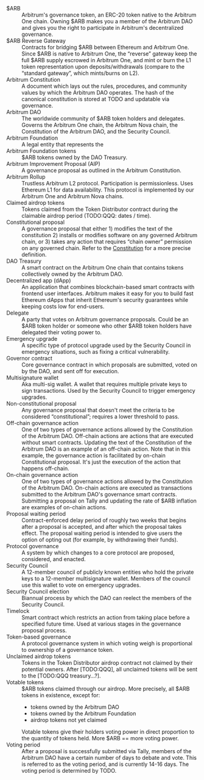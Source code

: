 <dl class="definition-list hidden-definition-list">
  <dt>$ARB</dt>
  <dd data-quicklook-key="arb">Arbitrum's governance token, an ERC-20 token native to the Arbitrum One chain. Owning $ARB makes you a member of the Arbitrum DAO and gives you the right to participate in Arbitrum's decentralized governance.</dd>
  <dt>$ARB Reverse Gateway</dt>
  <dd data-quicklook-key="arb-reverse-gateway">Contracts for bridging $ARB between Ethereum and Arbitrum One. Since $ARB is native to Arbitrum One, the “reverse” gateway keep the full $ARB supply escrowed in Arbitrum One, and mint or burn the L1 token representation upon deposits/withdrawals (compare to the “standard gateway”, which mints/burns on L2). </dd>
  <dt>Arbitrum Constitution</dt>
  <dd data-quicklook-key="arbitrum-constitution">A document which lays out the rules, procedures, and community values by which the Arbitrum DAO operates. The hash of the canonical constitution is stored at TODO and updatable via governance. </dd>
  <dt>Arbitrum DAO</dt>
  <dd data-quicklook-key="arbitrum-dao">The worldwide community of $ARB token holders and delegates. Governs the Arbitrum One chain, the Arbitrum Nova chain, the Constitution of the Arbitrum DAO, and the Security Council.</dd>
  <dt>Arbitrum Foundation</dt>
  <dd data-quicklook-key="arbitrum-foundation">A legal entity that represents the </dd>
  <dt>Arbitrum Foundation tokens</dt>
  <dd data-quicklook-key="arbitrum-foundation-tokens">$ARB tokens owned by the DAO Treasury.</dd>
  <dt>Arbitrum Improvement Proposal (AIP)</dt>
  <dd data-quicklook-key="arbitrum-improvement-proposal-aip">A governance proposal as outlined in the Arbitrum Constitution.</dd>
  <dt>Arbitrum Rollup</dt>
  <dd data-quicklook-key="arbitrum-rollup">Trustless Arbitrum L2 protocol. Participation is permissionless. Uses Ethereum L1 for data availability. This protocol is implemented by our Arbitrum One and Arbitrum Nova chains.</dd>
  <dt>Claimed airdrop tokens</dt>
  <dd data-quicklook-key="claimed-airdrop-tokens">Tokens claimed from the Token Distributor contract during the claimable airdrop period (TODO:QQQ: dates / time). </dd>
  <dt>Constitutional proposal</dt>
  <dd data-quicklook-key="constitutional-proposal">A governance proposal that either 1) modifies the text of the constitution
2) installs or modifies software on any governed Arbitrum chain, or 
3) takes any action that requires “chain owner” permission on any governed chain. Refer to the <a href='#todo'>Constitution</a> for a more precise definition.</dd>
  <dt>DAO Treasury</dt>
  <dd data-quicklook-key="dao-treasury">A smart contract on the Arbitrum One chain that contains tokens collectively owned by the Arbitrum DAO.</dd>
  <dt>Decentralized app (dApp)</dt>
  <dd data-quicklook-key="decentralized-app-dapp">An application that combines blockchain-based smart contracts with frontend user interfaces. Arbitrum makes it easy for you to build fast Ethereum dApps that inherit Ethereum's security guarantees while keeping costs low for end-users.</dd>
  <dt>Delegate</dt>
  <dd data-quicklook-key="delegate">A party that votes on Arbitrum governance proposals. Could be an $ARB token holder or someone who other $ARB token holders have delegated their voting power to.</dd>
  <dt>Emergency upgrade</dt>
  <dd data-quicklook-key="emergency-upgrade">A specific type of protocol upgrade used by the Security Council in emergency situations, such as fixing a critical vulnerability.</dd>
  <dt>Governor contract</dt>
  <dd data-quicklook-key="governor-contract">Core governance contract in which proposals are submitted, voted on by the DAO, and sent off for execution.</dd>
  <dt>Multisignature wallet</dt>
  <dd data-quicklook-key="multisignature-wallet">Aka multi-sig wallet. A wallet that requires multiple private keys to sign transactions. Used by the Security Council to trigger emergency upgrades.</dd>
  <dt>Non-constitutional proposal</dt>
  <dd data-quicklook-key="nonconstitutional-proposal">Any governance proposal that doesn't meet the criteria to be considered “constitutional”; requires a lower threshold to pass. </dd>
  <dt>Off-chain governance action</dt>
  <dd data-quicklook-key="offchain-governance-action">One of two types of governance actions allowed by the Constitution of the Arbitrum DAO. Off-chain actions are actions that are executed without smart contracts. Updating the text of the Constitution of the Arbitrum DAO is an example of an off-chain action. Note that in this example, the governance action is facilitated by on-chain Constitutional proposal. It's just the execution of the action that happens off-chain.</dd>
  <dt>On-chain governance action</dt>
  <dd data-quicklook-key="onchain-governance-action">One of two types of governance actions allowed by the Constitution of the Arbitrum DAO. On-chain actions are executed as transactions submitted to the Arbitrum DAO's governance smart contracts. Submitting a proposal on Tally and updating the rate of $ARB inflation are examples of on-chain actions.</dd>
  <dt>Proposal waiting period</dt>
  <dd data-quicklook-key="proposal-waiting-period">Contract-enforced delay period of roughly two weeks that begins after a proposal is accepted, and after which the proposal takes effect. The proposal waiting period is intended to give users the option of opting out (for example, by withdrawing their funds).</dd>
  <dt>Protocol governance</dt>
  <dd data-quicklook-key="protocol-governance">A system by which changes to a core protocol are proposed, considered, and enacted.</dd>
  <dt>Security Council</dt>
  <dd data-quicklook-key="security-council">A 12-member council of publicly known entities who hold the private keys to a 12-member multisignature wallet. Members of the council use this wallet to vote on emergency upgrades.</dd>
  <dt>Security Council election</dt>
  <dd data-quicklook-key="security-council-election">Biannual process by which the DAO can reelect the members of the Security Council. </dd>
  <dt>Timelock</dt>
  <dd data-quicklook-key="timelock">Smart contract which restricts an action from taking place before a specified future time. Used at various stages in the governance proposal process.</dd>
  <dt>Token-based governance</dt>
  <dd data-quicklook-key="tokenbased-governance">A protocol governance system in which voting weigh is proportional to ownership of a governance token.</dd>
  <dt>Unclaimed airdrop tokens</dt>
  <dd data-quicklook-key="unclaimed-airdrop-tokens">Tokens in the Token Distributor airdrop contract not claimed by their potential owners. After [TODO:QQQ], all unclaimed tokens will be sent to the [TODO:QQQ treasury…?].</dd>
  <dt>Votable tokens</dt>
  <dd data-quicklook-key="votable-tokens">$ARB tokens claimed through our airdrop. More precisely, all $ARB tokens in existence, except for:
<ul>
    <li>tokens owned by the Arbitrum DAO</li>
   <li>tokens owned by the Arbitrum Foundation</li>
   <li>airdrop tokens not yet claimed</li>
</ul>
Votable tokens give their holders voting power in direct proportion to the quantity of tokens held. More $ARB == more voting power.</dd>
  <dt>Voting period</dt>
  <dd data-quicklook-key="voting-period">After a proposal is successfully submitted via Tally, members of the Arbitrum DAO have a certain number of days to debate and vote. This is referred to as the voting period, and is currently 14-16 days. The voting period is determined by TODO.</dd>
</dl>